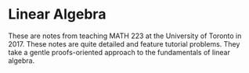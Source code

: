 # Linear Algebra

These are notes from teaching MATH 223 at the University of Toronto in 2017. These notes are quite detailed and feature tutorial problems. They take a gentle proofs-oriented approach to the fundamentals of linear algebra.

